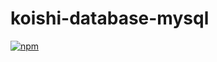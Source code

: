 # koishi-database-mysql

[![npm](https://img.shields.io/npm/v/koishi-database-mysql?style=flat-square)](https://www.npmjs.com/package/koishi-database-mysql)
